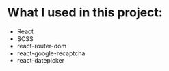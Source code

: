 # What I used in this project:

- React
- SCSS
- react-router-dom
- react-google-recaptcha
- react-datepicker
